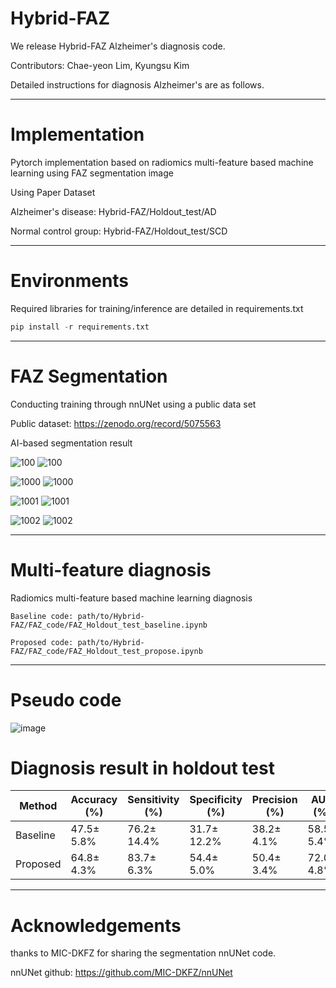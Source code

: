 # Hybrid-FAZ

We release Hybrid-FAZ Alzheimer's diagnosis code.

Contributors: Chae-yeon Lim, Kyungsu Kim

Detailed instructions for diagnosis Alzheimer's are as follows.

---

# Implementation

Pytorch implementation based on radiomics multi-feature based machine learning using FAZ segmentation image

Using Paper Dataset

Alzheimer's disease: Hybrid-FAZ/Holdout_test/AD

Normal control group: Hybrid-FAZ/Holdout_test/SCD
                      
---

# Environments

Required libraries for training/inference are detailed in requirements.txt

```python
pip install -r requirements.txt
```

---

# FAZ Segmentation

Conducting training through nnUNet using a public data set

Public dataset: https://zenodo.org/record/5075563

AI-based segmentation result

![100](https://user-images.githubusercontent.com/86760506/206358072-0e18a8b6-ff58-410d-a988-1cd644c973f1.jpg)
![100](https://user-images.githubusercontent.com/86760506/206358135-4fd705e8-d544-45e4-9b39-cb21c91d0709.png)

![1000](https://user-images.githubusercontent.com/86760506/206358219-c84118c3-f482-4ab3-ac2c-da6f9c73bdab.jpg)
![1000](https://user-images.githubusercontent.com/86760506/206358236-d0eec3c7-2360-4248-bf25-751c3a39b270.png)

![1001](https://user-images.githubusercontent.com/86760506/206358298-4a813f4c-479f-4de9-b8ad-077fe0a0b064.jpg)
![1001](https://user-images.githubusercontent.com/86760506/206358302-23c04514-8c40-45f1-8ca7-b2a500b68e0c.png)

![1002](https://user-images.githubusercontent.com/86760506/206358340-2633dc29-e2a7-4edc-8d3a-5e7af1985ff9.jpg)
![1002](https://user-images.githubusercontent.com/86760506/206358342-f9fdba70-a7ab-4632-a122-01462911bab2.png)

---

# Multi-feature diagnosis

Radiomics multi-feature based machine learning diagnosis
```
Baseline code: path/to/Hybrid-FAZ/FAZ_code/FAZ_Holdout_test_baseline.ipynb

Proposed code: path/to/Hybrid-FAZ/FAZ_code/FAZ_Holdout_test_propose.ipynb
```
---
# Pseudo code

![image](https://github.com/LimChaeYeon1003/Vnet-pytorch-implementation/assets/86760506/59f331e2-a2d1-4a20-a225-d454b60b6220)

# Diagnosis result in holdout test


|Method|Accuracy (%)|Sensitivity (%)|Specificity (%)|Precision (%)|AUC (%)|
|------|---|---|---|---|---|
|Baseline|47.5± 5.8%|76.2± 14.4%|31.7± 12.2%|38.2± 4.1%|58.5± 5.4%|
|Proposed|64.8± 4.3%|83.7± 6.3%|54.4± 5.0%|50.4± 3.4%|72.0± 4.8%|


---

# Acknowledgements

thanks to MIC-DKFZ for sharing the segmentation nnUNet code.

nnUNet github: https://github.com/MIC-DKFZ/nnUNet
